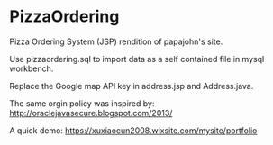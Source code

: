 # PizzaOrdering
Pizza Ordering System (JSP) rendition of papajohn's site.

Use pizzaordering.sql to import data as a self contained file in mysql workbench.

Replace the Google map API key in address.jsp and Address.java.

The same orgin policy was inspired by:
http://oraclejavasecure.blogspot.com/2013/

A quick demo: https://xuxiaocun2008.wixsite.com/mysite/portfolio
